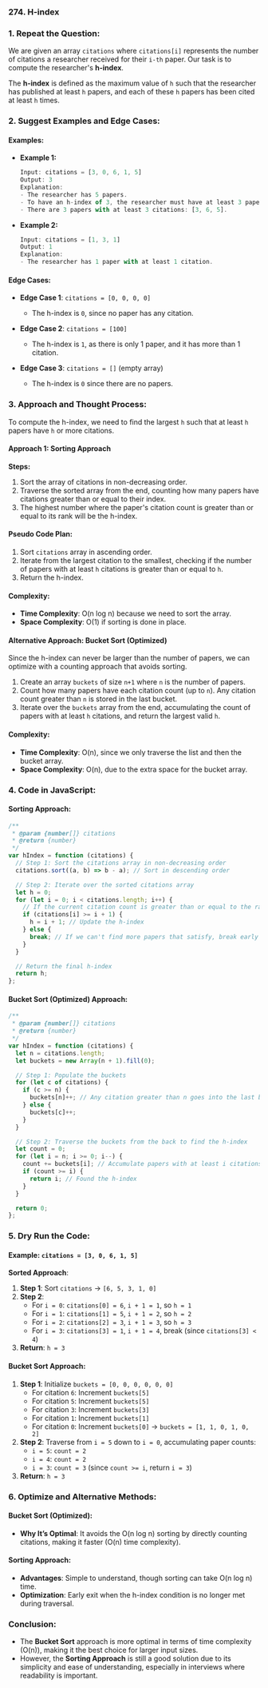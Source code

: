 ### 274. H-index

### 1. Repeat the Question:

We are given an array `citations` where `citations[i]` represents the number of citations a researcher received for their `i-th` paper. Our task is to compute the researcher's **h-index**.

The **h-index** is defined as the maximum value of `h` such that the researcher has published at least `h` papers, and each of these `h` papers has been cited at least `h` times.

### 2. Suggest Examples and Edge Cases:

#### Examples:

- **Example 1:**

  ```js
  Input: citations = [3, 0, 6, 1, 5]
  Output: 3
  Explanation:
  - The researcher has 5 papers.
  - To have an h-index of 3, the researcher must have at least 3 papers with at least 3 citations each.
  - There are 3 papers with at least 3 citations: [3, 6, 5].
  ```

- **Example 2:**
  ```js
  Input: citations = [1, 3, 1]
  Output: 1
  Explanation:
  - The researcher has 1 paper with at least 1 citation.
  ```

#### Edge Cases:

- **Edge Case 1**: `citations = [0, 0, 0, 0]`
  - The h-index is `0`, since no paper has any citation.
- **Edge Case 2**: `citations = [100]`

  - The h-index is `1`, as there is only 1 paper, and it has more than 1 citation.

- **Edge Case 3**: `citations = []` (empty array)
  - The h-index is `0` since there are no papers.

### 3. Approach and Thought Process:

To compute the h-index, we need to find the largest `h` such that at least `h` papers have `h` or more citations.

#### Approach 1: Sorting Approach

**Steps:**

1. Sort the array of citations in non-decreasing order.
2. Traverse the sorted array from the end, counting how many papers have citations greater than or equal to their index.
3. The highest number where the paper's citation count is greater than or equal to its rank will be the h-index.

#### Pseudo Code Plan:

1. Sort `citations` array in ascending order.
2. Iterate from the largest citation to the smallest, checking if the number of papers with at least `h` citations is greater than or equal to `h`.
3. Return the h-index.

#### Complexity:

- **Time Complexity**: O(n log n) because we need to sort the array.
- **Space Complexity**: O(1) if sorting is done in place.

#### Alternative Approach: Bucket Sort (Optimized)

Since the h-index can never be larger than the number of papers, we can optimize with a counting approach that avoids sorting.

1. Create an array `buckets` of size `n+1` where `n` is the number of papers.
2. Count how many papers have each citation count (up to `n`). Any citation count greater than `n` is stored in the last bucket.
3. Iterate over the `buckets` array from the end, accumulating the count of papers with at least `h` citations, and return the largest valid `h`.

#### Complexity:

- **Time Complexity**: O(n), since we only traverse the list and then the bucket array.
- **Space Complexity**: O(n), due to the extra space for the bucket array.

### 4. Code in JavaScript:

#### Sorting Approach:

```javascript
/**
 * @param {number[]} citations
 * @return {number}
 */
var hIndex = function (citations) {
  // Step 1: Sort the citations array in non-decreasing order
  citations.sort((a, b) => b - a); // Sort in descending order

  // Step 2: Iterate over the sorted citations array
  let h = 0;
  for (let i = 0; i < citations.length; i++) {
    // If the current citation count is greater than or equal to the rank (i + 1)
    if (citations[i] >= i + 1) {
      h = i + 1; // Update the h-index
    } else {
      break; // If we can't find more papers that satisfy, break early
    }
  }

  // Return the final h-index
  return h;
};
```

#### Bucket Sort (Optimized) Approach:

```javascript
/**
 * @param {number[]} citations
 * @return {number}
 */
var hIndex = function (citations) {
  let n = citations.length;
  let buckets = new Array(n + 1).fill(0);

  // Step 1: Populate the buckets
  for (let c of citations) {
    if (c >= n) {
      buckets[n]++; // Any citation greater than n goes into the last bucket
    } else {
      buckets[c]++;
    }
  }

  // Step 2: Traverse the buckets from the back to find the h-index
  let count = 0;
  for (let i = n; i >= 0; i--) {
    count += buckets[i]; // Accumulate papers with at least i citations
    if (count >= i) {
      return i; // Found the h-index
    }
  }

  return 0;
};
```

### 5. Dry Run the Code:

#### Example: `citations = [3, 0, 6, 1, 5]`

**Sorted Approach**:

1. **Step 1**: Sort `citations` → `[6, 5, 3, 1, 0]`
2. **Step 2**:
   - For `i = 0`: `citations[0] = 6`, `i + 1 = 1`, so `h = 1`
   - For `i = 1`: `citations[1] = 5`, `i + 1 = 2`, so `h = 2`
   - For `i = 2`: `citations[2] = 3`, `i + 1 = 3`, so `h = 3`
   - For `i = 3`: `citations[3] = 1`, `i + 1 = 4`, break (since `citations[3] < 4`)
3. **Return**: `h = 3`

#### Bucket Sort Approach:

1. **Step 1**: Initialize `buckets = [0, 0, 0, 0, 0, 0]`
   - For citation `6`: Increment `buckets[5]`
   - For citation `5`: Increment `buckets[5]`
   - For citation `3`: Increment `buckets[3]`
   - For citation `1`: Increment `buckets[1]`
   - For citation `0`: Increment `buckets[0]`
     → `buckets = [1, 1, 0, 1, 0, 2]`
2. **Step 2**: Traverse from `i = 5` down to `i = 0`, accumulating paper counts:
   - `i = 5`: `count = 2`
   - `i = 4`: `count = 2`
   - `i = 3`: `count = 3` (since `count >= i`, return `i = 3`)
3. **Return**: `h = 3`

### 6. Optimize and Alternative Methods:

#### Bucket Sort (Optimized):

- **Why It’s Optimal**: It avoids the O(n log n) sorting by directly counting citations, making it faster (O(n) time complexity).

#### Sorting Approach:

- **Advantages**: Simple to understand, though sorting can take O(n log n) time.
- **Optimization**: Early exit when the h-index condition is no longer met during traversal.

### Conclusion:

- The **Bucket Sort** approach is more optimal in terms of time complexity (O(n)), making it the best choice for larger input sizes.
- However, the **Sorting Approach** is still a good solution due to its simplicity and ease of understanding, especially in interviews where readability is important.
